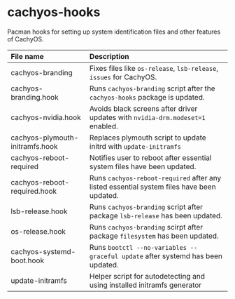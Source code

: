# cachyos-hooks

Pacman hooks for setting up system identification files and other features of CachyOS.

File name | Description
:--- | :---
cachyos-branding | Fixes files like `os-release`, `lsb-release`, `issues` for CachyOS.
cachyos-branding.hook | Runs `cachyos-branding` script after the `cachyos-hooks` package is updated.
cachyos-nvidia.hook | Avoids black screens after driver updates with `nvidia-drm.modeset=1` enabled.
cachyos-plymouth-initramfs.hook | Replaces plymouth script to update initrd with ``update-initramfs``
cachyos-reboot-required | Notifies user to reboot after essential system files have been updated.
cachyos-reboot-required.hook | Runs `cachyos-reboot-required` after any listed essential system files have been updated.
lsb-release.hook | Runs `cachyos-branding` script after package `lsb-release` has been updated.
os-release.hook | Runs `cachyos-branding` scirpt after package `filesystem` has been updated.
cachyos-systemd-boot.hook | Runs `bootctl --no-variables --graceful update` after systemd has been updated.
update-initramfs | Helper script for autodetecting and using installed initramfs generator

